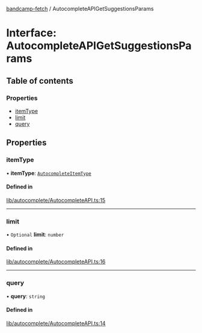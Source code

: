[bandcamp-fetch](../README.md) / AutocompleteAPIGetSuggestionsParams

# Interface: AutocompleteAPIGetSuggestionsParams

## Table of contents

### Properties

- [itemType](AutocompleteAPIGetSuggestionsParams.md#itemtype)
- [limit](AutocompleteAPIGetSuggestionsParams.md#limit)
- [query](AutocompleteAPIGetSuggestionsParams.md#query)

## Properties

### itemType

• **itemType**: [`AutocompleteItemType`](../enums/AutocompleteItemType.md)

#### Defined in

[lib/autocomplete/AutocompleteAPI.ts:15](https://github.com/patrickkfkan/bandcamp-fetch/blob/7815c68/src/lib/autocomplete/AutocompleteAPI.ts#L15)

___

### limit

• `Optional` **limit**: `number`

#### Defined in

[lib/autocomplete/AutocompleteAPI.ts:16](https://github.com/patrickkfkan/bandcamp-fetch/blob/7815c68/src/lib/autocomplete/AutocompleteAPI.ts#L16)

___

### query

• **query**: `string`

#### Defined in

[lib/autocomplete/AutocompleteAPI.ts:14](https://github.com/patrickkfkan/bandcamp-fetch/blob/7815c68/src/lib/autocomplete/AutocompleteAPI.ts#L14)
